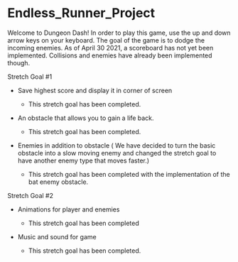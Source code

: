 # Endless_Runner_Project
Welcome to Dungeon Dash!
In order to play this game, use the up and down arrow keys on your keyboard. The goal of the game is to dodge the incoming enemies. As of April 30 2021,
a scoreboard has not yet been implemented. Collisions and enemies have already been implemented though.




Stretch Goal #1

- Save highest score and display it in corner of screen
    - This stretch goal has been completed.

- An obstacle that allows you to gain a life back.
    - This stretch goal has been completed.

- Enemies in addition to obstacle ( We have decided to turn the basic obstacle into a slow moving enemy and changed the stretch goal to have another enemy
type that moves faster.)
    - This stretch goal has been completed with the implementation of the bat enemy obstacle.
    
Stretch Goal #2

- Animations for player and enemies
  - This stretch goal has been completed
  
- Music and sound for game
    - This stretch goal has been completed.



